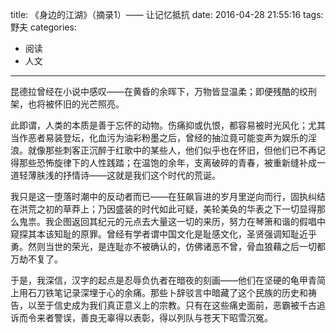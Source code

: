 title: 《身边的江湖》（摘录1）—— 让记忆抵抗
date: 2016-04-28 21:55:16
tags:  野夫
categories: 
- 阅读
- 人文
---

昆德拉曾经在小说中感叹——在黄昏的余晖下，万物皆显温柔；即便残酷的绞刑架，也将被怀旧的光芒照亮。

此即谓，人类的本质是善于忘怀的动物。伤痛抑或仇恨，都容易被时光风化；尤其当作恶者易装登坛，化血污为油彩粉墨之后，曾经的抽泣竟可能变声为娱乐的淫浪。就像那些刺客正沉醉于红歌中的某些人，他们似乎也在怀旧，但他们已不再记得那些恐怖旋律下的人性践踏；在温饱的余年，支离破碎的青春，被重新缝补成一道轻薄肤浅的抒情诗——这就是我们这个时代的荒诞。

我只是这一堕落时潮中的反动者而已——在狂飙盲进的岁月里逆向而行，固执纠结在洪荒之初的草莽上；乃因盛装的时代如此可疑，美轮美奂的华表之下一切显得那么鬼祟。我企图返回其纪元的元点去大量这一切的来历，努力在琴箫和谐的假唱中窥探其本该知耻的原罪。曾经有学者谓中国文化是耻感文化，圣贤强调知耻近乎勇。然则当世的荣光，是连耻亦不被确认的，仿佛诸恶不曾，骨血狼藉之后一切都万劫不复了。

于是，我深信，汉字的起点是忍辱负仇者在暗夜的刻画——他们在坚硬的龟甲青简上用石刀铁笔记录深埋于心的余痛。那些卜辞驳言中暗藏了这个民族的历史和祷告，以至于信史成为我们真正意义上的宗教。只有在这些痛史面前，恶霸被千古追诉而令来者警误，善良无辜得以表彰，得以列队与苍天下昭雪沉冤。
